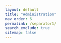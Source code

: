 ```yaml
---
layout: default
title: "Administration"
nav_order: 6
permalink: /separator1/
search_exclude: true
sitemap: false
---
```

